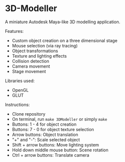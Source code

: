 # 3D-Modeller 
A miniature Autodesk Maya-like 3D modelling application.  

Features:  
* Custom object creation on a three dimensional stage  
* Mouse selection (via ray tracing)
* Object transformations
* Texture and lighting effects
* Collision detection
* Camera movement
* Stage movement  

Libraries used:
* OpenGL
* GLUT

Instructions: 
* Clone repository
* On terminal, run `make 3DModeller` or simply `make`
* Buttons: 1 - 4 for object creation
* Buttons: 7 - 0 for object texture selection
* Arrow buttons: Object translation
* "+" and "-": Scale selected object
* Shift + arrow buttons: Move lighting system
* Hold down middle mouse button: Scene rotation
* Ctrl + arrow buttons: Translate camera

